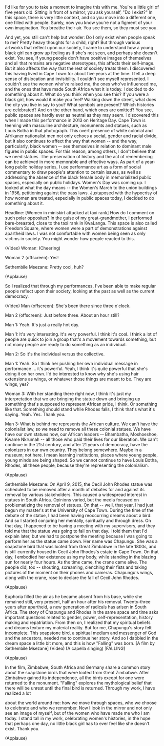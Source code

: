 
I&#39;d like for you to take a moment
to imagine this with me.
You&#39;re a little girl of five years old.
Sitting in front of a mirror,
you ask yourself,
&quot;Do I exist?&quot;
In this space, there is
very little context,
and so you move into a different one,
one filled with people.
Surely, now you know you&#39;re not
a figment of your own imagination.
You breathe their air.
You see them,
so they must see you.

And yet, you still can&#39;t help but wonder:
Do I only exist when people speak to me?
Pretty heavy thoughts for a child, right?
But through various artworks
that reflect upon our society,
I came to understand
how a young black girl can grow up
feeling as if she&#39;s not seen,
and perhaps she doesn&#39;t exist.
You see, if young people don&#39;t have
positive images of themselves
and all that remains
are negative stereotypes,
this affects their self-image.
But it also affects the way
that the rest of society treats them.
I discovered this
having lived in Cape Town
for about five years at the time.
I felt a deep sense
of dislocation and invisibility.
I couldn&#39;t see myself represented.
I couldn&#39;t see the women who&#39;ve raised me,
the ones who&#39;ve influenced me,
and the ones that have made
South Africa what it is today.
I decided to do something about it.
What do you think when you see this?
If you were a black girl,
how would it make you feel?
Walking down the street,
what does the city you live in say to you?
What symbols are present?
Which histories are celebrated?
And on the other hand,
which ones are omitted?
You see, public spaces are hardly
ever as neutral as they may seem.
I discovered this when I made
this performance in 2013 on Heritage Day.
Cape Town is teeming
with masculine architecture,
monuments and statues,
such as Louis Botha in that photograph.
This overt presence of white colonial
and Afrikaner nationalist men
not only echoes a social,
gender and racial divide,
but it also continues to affect
the way that women --
and the way, particularly, black women --
see themselves in relation
to dominant male figures
in public spaces.
For this reason, among others,
I don&#39;t believe that we need statues.
The preservation of history
and the act of remembering
can be achieved in more memorable
and effective ways.
As part of a year-long
public holiday series,
I use performance art
as a form of social commentary
to draw people&#39;s attention
to certain issues,
as well as addressing the absence
of the black female body
in memorialized public spaces,
especially on public holidays.
Women&#39;s Day was coming up.
I looked at what the day means --
the Women&#39;s March
to the union buildings in 1956,
petitioning against the pass laws.
Juxtaposed with the hypocrisy
of how women are treated,
especially in public spaces today,
I decided to do something about it.

Headline:
[Women in miniskirt attacked at taxi rank]
How do I comment on such polar opposites?
In the guise of my great-grandmother,
I performed bare-breasted,
close to the taxi rank in KwaLanga.
This space is also called Freedom Square,
where women were a part of demonstrations
against apartheid laws.
I was not comfortable with women
being seen as only victims in society.
You might wonder
how people reacted to this.

(Video) Woman: (Cheering)

Woman 2 (offscreen): Yes!

Sethembile Msezane: Pretty cool, huh?

(Applause)

So I realized that through
my performances,
I&#39;ve been able to make regular people
reflect upon their society,
looking at the past
as well as the current democracy.

(Video) Man (offscreen):
She&#39;s been there since three o&#39;clock.

Man 2 (offscreen): Just before three.
About an hour still?

Man 1: Yeah. It&#39;s just a really hot day.

Man 1: It&#39;s very interesting.
It&#39;s very powerful.
I think it&#39;s cool.
I think a lot of people
are quick to join a group
that&#39;s a movement towards something,
but not many people are ready
to do something as an individual.

Man 2: So it&#39;s the individual
versus the collective.

Man 1: Yeah.
So I think her pushing her own
individual message in performance ...
it&#39;s powerful.
Yeah, I think it&#39;s quite powerful
that she&#39;s doing it on her own.
I&#39;d be interested to know why
she&#39;s using hair extensions as wings,
or whatever those things are meant to be.
They are wings, yes?

Woman 3: With her standing
there right now,
I think it&#39;s just my interpretation
that we are bringing the statue down
and bringing up something
that&#39;s supposed to represent
African pride, I think.
Or something like that.
Something should stand while Rhodes falls,
I think that&#39;s what it&#39;s saying. Yeah.
Yes. Thank you.

Man 3: What is behind me
represents the African culture.
We can&#39;t have the colonialist law,
so we need to remove
all these colonial statues.
We have have our own statues now,
our African leaders --
Bhambatha, Moshoeshoe, Kwame Nkrumah --
all those who paid their lives
for our liberation.
We can&#39;t continue in the 21st century,
and after 21 years of democracy,
have the colonizers in our own country.
They belong somewhere.
Maybe in a museum; not here.
I mean learning institutions,
places where young people,
young minds are being shaped.
So we cannot continue to have Louis Botha,
Rhodes, all these people,
because they&#39;re representing
the colonialism.

(Applause)


Sethembile Msezane: On April 9, 2015,
the Cecil John Rhodes statue
was scheduled to be removed
after a month of debates
for and against its removal
by various stakeholders.
This caused a widespread interest
in statues in South Africa.
Opinions varied, but the media
focused on problematizing
the removal of statues.
On that -- well, that year,
I had just begun my master&#39;s
at the University of Cape Town.
During the time
of the debate of the statue,
I had been having reoccurring dreams
about a bird.
And so I started conjuring her
mentally, spiritually and through dress.
On that day,
I happened to be having
a meeting with my supervisors,
and they told me that the statue
was going to fall on that day.
I told them that I&#39;d explain later,
but we had to postpone the meeting
because I was going to perform her
as the statue came down.
Her name was Chapungu.
She was a soapstone bird
that was looted from Great Zimbabwe
in the late 1800s,
and is still currently housed
in Cecil John Rhodes&#39;s estate
in Cape Town.
On that day,
I embodied her existence using my body,
while standing in the blazing sun
for nearly four hours.
As the time came,
the crane came alive.
The people did, too --
shouting,
screaming,
clenching their fists
and taking pictures of the moment
on their phones and cameras.
Chapungu&#39;s wings,
along with the crane,
rose to declare the fall
of Cecil John Rhodes.

(Applause)

Euphoria filled the air
as he became absent from his base,
while she remained still,
very present,
half an hour after his removal.
Twenty-three years after apartheid,
a new generation of radicals
has arisen in South Africa.
The story of Chapungu and Rhodes
in the same space and time
asks important questions
related to gender,
power,
self-representation,
history making
and repatriation.
From then on,
I realized that my spiritual
beliefs and dreams
texture my material reality.
But for me, Chapungu&#39;s story
felt incomplete.
This soapstone bird,
a spiritual medium and messenger
of God and the ancestors,
needed me to continue her story.
And so I dabbled in the dream space
a little bit more,
and this is how &quot;Falling&quot; was born.
[A film by Sethembile Msezane]
(Video) (A capella singing)
[FALLING]

(Applause)

In the film,
Zimbabwe, South Africa and Germany
share a common story
about the soapstone birds
that were looted from Great Zimbabwe.
After Zimbabwe gained its independence,
all the birds except for one
were returned to the monument.
&quot;Falling&quot; explores the mythological belief
that there will be unrest
until the final bird is returned.
Through my work,
I have realized a lot

about the world around me:
how we move through spaces,
who we choose to celebrate
and who we remember.
Now I look in the mirror
and not only see an image of myself,
but of the women
who have made me who I am today.
I stand tall in my work,
celebrating women&#39;s histories,
in the hope that perhaps one day,
no little black girl has to ever feel
like she doesn&#39;t exist.
Thank you.

(Applause)


